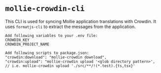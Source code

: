 
# `mollie-crowdin-cli`

This CLI is used for syncing Mollie application translations with Crowdin. It uses `formatjs-cli` to extract the messages from the application.

```shell
Add following variables to your .env file:
CROWDIN_KEY
CROWDIN_PROJECT_NAME

Add following scripts to package.json:
"crowdin:download": "mollie-crowdin download",
"crowdin:upload": "mollie-crowdin upload '<glob directory pattern>', // i.e. mollie-crowdin upload './src/**/!(*.test).{ts,tsx}'
```
